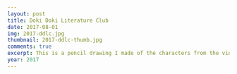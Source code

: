 ```yaml
---
layout: post
title: Doki Doki Literature Club
date: 2017-08-01
img: 2017-ddlc.jpg
thumbnail: 2017-ddlc-thumb.jpg
comments: true
excerpt: This is a pencil drawing I made of the characters from the video game Doki Doki Literature Club. The drawings are referenced from official artwork from the game by Satchely.
year: 2017
---
```

